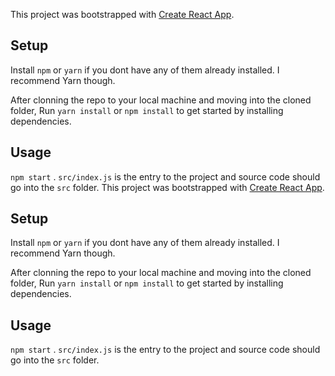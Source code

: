 This project was bootstrapped with [Create React App](https://github.com/facebook/create-react-app).

## Setup

Install `npm` or `yarn` if you dont have any of them already installed. I recommend Yarn though.

After clonning the repo to your local machine and moving into the cloned folder, Run `yarn install` or `npm install` to get started by installing dependencies. 

## Usage
`npm start` .
`src/index.js` is the entry to the project and source code should go into the `src` folder.
This project was bootstrapped with [Create React App](https://github.com/facebook/create-react-app).

## Setup

Install `npm` or `yarn` if you dont have any of them already installed. I recommend Yarn though.

After clonning the repo to your local machine and moving into the cloned folder, Run `yarn install` or `npm install` to get started by installing dependencies. 

## Usage
`npm start` .
`src/index.js` is the entry to the project and source code should go into the `src` folder.

